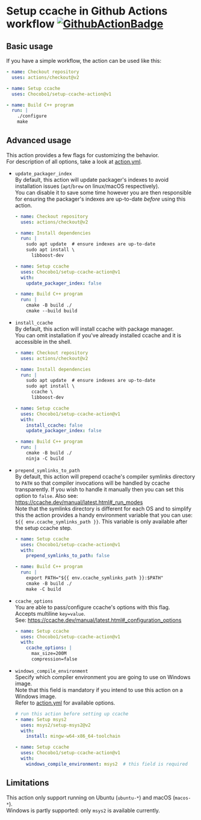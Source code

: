 # Setup ccache in Github Actions workflow [![GithubActionBadge]][GithubActionLink]

[GithubActionBadge]: https://github.com/Chocobo1/setup-ccache-action/actions/workflows/ci.yaml/badge.svg
[GithubActionLink]: https://github.com/Chocobo1/setup-ccache-action/actions

## Basic usage
If you have a simple workflow, the action can be used like this:
```yml
- name: Checkout repository
  uses: actions/checkout@v2

- name: Setup ccache
  uses: Chocobo1/setup-ccache-action@v1

- name: Build C++ program
  run: |
    ./configure
    make
```

## Advanced usage
This action provides a few flags for customizing the behavior. \
For description of all options, take a look at [action.yml](action.yml).

* `update_packager_index` \
  By default, this action will update packager's indexes to avoid installation issues
  (`apt`/`brew` on linux/macOS respectively). \
  You can disable it to save some time however you are then responsible for ensuring the packager's
  indexes are up-to-date *before* using this action.
  ```yml
  - name: Checkout repository
    uses: actions/checkout@v2

  - name: Install dependencies
    run: |
      sudo apt update  # ensure indexes are up-to-date
      sudo apt install \
        libboost-dev

  - name: Setup ccache
    uses: Chocobo1/setup-ccache-action@v1
    with:
      update_packager_index: false

  - name: Build C++ program
    run: |
      cmake -B build ./
      cmake --build build
  ```

* `install_ccache` \
  By default, this action will install ccache with package manager. \
  You can omit installation if you've already installed ccache and it is accessible in the shell.
  ```yml
  - name: Checkout repository
    uses: actions/checkout@v2

  - name: Install dependencies
    run: |
      sudo apt update  # ensure indexes are up-to-date
      sudo apt install \
        ccache \
        libboost-dev

  - name: Setup ccache
    uses: Chocobo1/setup-ccache-action@v1
    with:
      install_ccache: false
      update_packager_index: false

  - name: Build C++ program
    run: |
      cmake -B build ./
      ninja -C build
  ```

* `prepend_symlinks_to_path` \
  By default, this action will prepend ccache's compiler symlinks directory to `PATH` so that
  compiler invocations will be handled by ccache transparently. If you wish to handle it manually
  then you can set this option to `false`. Also see: https://ccache.dev/manual/latest.html#_run_modes \
  Note that the symlinks directory is different for each OS and to simplify this the action provides a
  handy environment variable that you can use: `${{ env.ccache_symlinks_path }}`.
  This variable is only available after the setup ccache step.
  ```yml
  - name: Setup ccache
    uses: Chocobo1/setup-ccache-action@v1
    with:
      prepend_symlinks_to_path: false

  - name: Build C++ program
    run: |
      export PATH="${{ env.ccache_symlinks_path }}:$PATH"
      cmake -B build ./
      make -C build
  ```

* `ccache_options` \
  You are able to pass/configure ccache's options with this flag. \
  Accepts multiline `key=value`. \
  See: https://ccache.dev/manual/latest.html#_configuration_options
  ```yml
  - name: Setup ccache
    uses: Chocobo1/setup-ccache-action@v1
    with:
      ccache_options: |
        max_size=200M
        compression=false
  ```

* `windows_compile_environment` \
  Specify which compiler environment you are going to use on Windows image. \
  Note that this field is mandatory if you intend to use this action on a Windows image. \
  Refer to [action.yml](action.yml) for available options.
  ```yml
  # run this action before setting up ccache
  - name: Setup msys2
    uses: msys2/setup-msys2@v2
    with:
      install: mingw-w64-x86_64-toolchain

  - name: Setup ccache
    uses: Chocobo1/setup-ccache-action@v1
    with:
      windows_compile_environment: msys2  # this field is required
  ```

## Limitations
This action only support running on Ubuntu (`ubuntu-*`) and macOS (`macos-*`). \
Windows is partly supported: only `msys2` is available currently.
